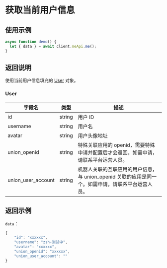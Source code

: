 # 获取当前用户信息

## 使用示例

```javascript
async function demo() {
  let { data } = await client.meApi.me();
}
```

## 返回说明

使用当前用户信息填充的 [User](#user) 对象。

### User

| 字段名             | 类型    | 描述                                                                                               |
| ------------------ | ------- | -------------------------------------------------------------------------------------------------- |
| id                 | string  | 用户 ID                                                                                           |
| username           | string  | 用户名                                                                                             |
| avatar             | string  | 用户头像地址                                                                                       |
| union_openid       | string  | 特殊关联应用的 openid，需要特殊申请并配置后才会返回。如需申请，请联系平台运营人员。                |
| union_user_account | string  | 机器人关联的互联应用的用户信息，与 union_openid 关联的应用是同一个。如需申请，请联系平台运营人员。 |

## 返回示例

`data`：

```js
{
    "id": "xxxxxx",
    "username": "zsh-测试中",
    "avatar": "xxxxxx",
    "union_openid": "xxxxxx",
    "union_user_account": ""
}
```
